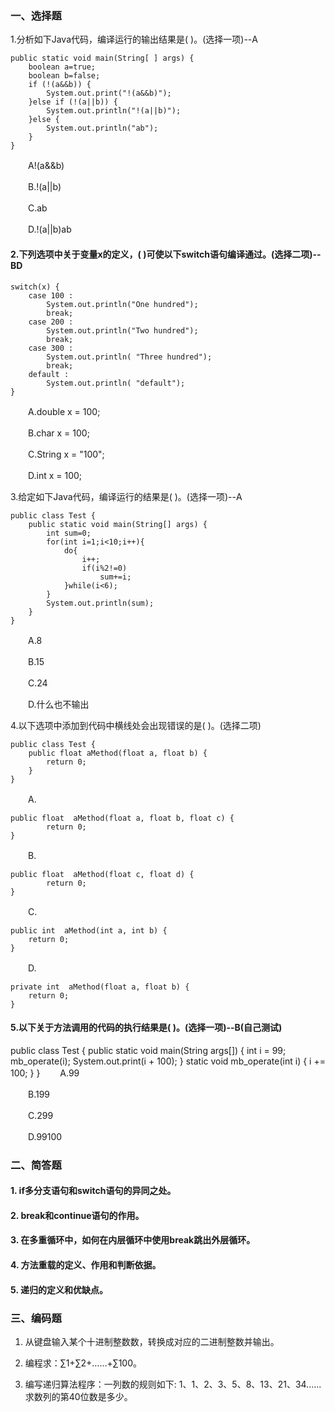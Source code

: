 ### 一、选择题

1.分析如下Java代码，编译运行的输出结果是( )。(选择一项)--A

    public static void main(String[ ] args) {
        boolean a=true;
        boolean b=false;
        if (!(a&&b)) {
            System.out.print("!(a&&b)");
        }else if (!(a||b)) {
            System.out.println("!(a||b)");
        }else {
            System.out.println("ab");
        }
    }
　　A!(a&&b)

　　B.!(a||b)

　　C.ab

　　D.!(a||b)ab

#### 2.下列选项中关于变量x的定义，( )可使以下switch语句编译通过。(选择二项)--BD

    switch(x) {
        case 100 :
            System.out.println("One hundred");
            break;
        case 200 :              
            System.out.println("Two hundred");                 
            break;
        case 300 :
            System.out.println( "Three hundred");
            break;
        default :
            System.out.println( "default");    
    }
　　A.double x = 100;

　　B.char x = 100;

　　C.String x = "100";

　　D.int x = 100;

3.给定如下Java代码，编译运行的结果是( )。(选择一项)--A

    public class Test { 
        public static void main(String[] args) {
            int sum=0;
            for(int i=1;i<10;i++){
                do{
                    i++;
                    if(i%2!=0)
                        sum+=i;
                }while(i<6);
            }
            System.out.println(sum);
        }
    }
　　A.8

　　B.15

　　C.24

　　D.什么也不输出

4.以下选项中添加到代码中横线处会出现错误的是( )。(选择二项)

    public class Test {
        public float aMethod(float a, float b) {
            return 0; 
        }                                       
    }
　　A.

    public float  aMethod(float a, float b, float c) {
            return 0;
    }
　　B.

    public float  aMethod(float c, float d) {
            return 0;
    }
　　C.

    public int  aMethod(int a, int b) {
        return 0;
    }
　　D.

    private int  aMethod(float a, float b) {
        return 0;
    }
#### 5.以下关于方法调用的代码的执行结果是( )。(选择一项)--B(自己测试)

public class Test {
    public static void main(String args[]) {
        int i = 99;
        mb_operate(i);
        System.out.print(i + 100);
    }
    static void mb_operate(int i) {
        i += 100;
    }
}
　　A.99

　　B.199

　　C.299

　　D.99100

### 二、简答题

#### 1. if多分支语句和switch语句的异同之处。

#### 2. break和continue语句的作用。

#### 3. 在多重循环中，如何在内层循环中使用break跳出外层循环。

#### 4. 方法重载的定义、作用和判断依据。

#### 5. 递归的定义和优缺点。

### 三、编码题

1. 从键盘输入某个十进制整数数，转换成对应的二进制整数并输出。

2. 编程求：∑1+∑2+……+∑100。

3. 编写递归算法程序：一列数的规则如下: 1、1、2、3、5、8、13、21、34...... 求数列的第40位数是多少。
